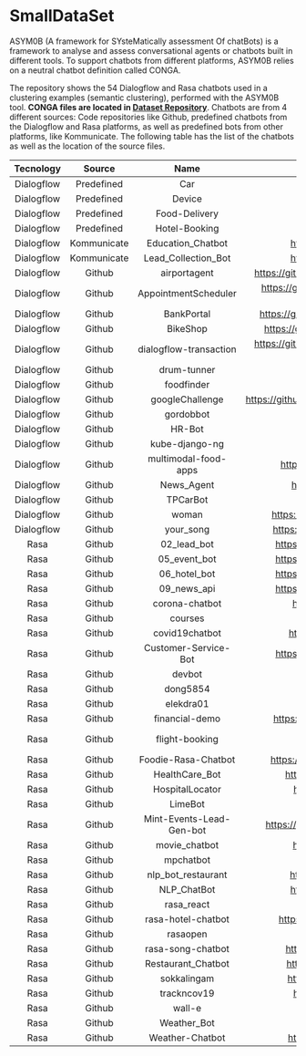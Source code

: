 # SmallDataSet
ASYM0B (A framework for SYsteMatically assessment Of chatBots) is a framework to analyse and assess conversational agents or chatbots built in different tools. To support chatbots from different platforms, ASYM0B relies on a neutral chatbot definition called CONGA.

The repository shows the 54 Dialogflow and Rasa chatbots used in a clustering examples (semantic clustering), performed with the ASYM0B tool. **CONGA files are located in [Dataset Repository](https://github.com/ASYM0B/Dataset)**. Chatbots are from 4 different sources: Code repositories like Github, predefined chatbots from the Dialogflow and Rasa platforms, as well as predefined bots from other platforms, like Kommunicate. The following table has the list of the chatbots as well as the location of the source files. 

|  Tecnology |    Source   |           Name           |                                 Location                                |
|:----------:|:-----------:|:------------------------:|:-----------------------------------------------------------------------:|
| Dialogflow |  Predefined | Car                      | https://dialogflow.cloud.google.com/                                    |
| Dialogflow |  Predefined | Device                   | https://dialogflow.cloud.google.com/                                    |
| Dialogflow |  Predefined | Food-Delivery            | https://dialogflow.cloud.google.com/                                    |
| Dialogflow |  Predefined | Hotel-Booking            | https://dialogflow.cloud.google.com/                                    |
| Dialogflow | Kommunicate | Education_Chatbot        | https://docs.kommunicate.io/docs/bot-samples                            |
| Dialogflow | Kommunicate | Lead_Collection_Bot      | https://docs.kommunicate.io/docs/bot-samples                            |
| Dialogflow |    Github   | airportagent             | https://github.com/dialogflow/selfservicekiosk-audio-streaming          |
| Dialogflow |    Github   | AppointmentScheduler     | https://github.com/priyankavergadia/AppointmentScheduler-GoogleCalendar |
| Dialogflow |    Github   | BankPortal               | https://github.com/happyman125/Angular_Django_BankPortal                |
| Dialogflow |    Github   | BikeShop                 | https://github.com/dialogflow/fulfillment-bike-shop-nodejs              |
| Dialogflow |    Github   | dialogflow-transaction   | https://github.com/actions-on-google/dialogflow-transactions-nodejs     |
| Dialogflow |    Github   | drum-tunner              | https://github.com/kubawolanin/drum-tuner                               |
| Dialogflow |    Github   | foodfinder               | https://github.com/karri-sek/foodfinder                                 |
| Dialogflow |    Github   | googleChallenge          | https://github.com/singhricha2995/google_solution_challenge_2020        |
| Dialogflow |    Github   | gordobbot                | https://github.com/adu370/gordobbot                                     |
| Dialogflow |    Github   | HR-Bot                   | https://github.com/VyshakAV/HR-Bot                                      |
| Dialogflow |    Github   | kube-django-ng           | https://github.com/savelee/kube-django-ng                               |
| Dialogflow |    Github   | multimodal-food-apps     | https://github.com/depstein/multimodal-food-apps/                       |
| Dialogflow |    Github   | News_Agent               | https://github.com/SrinivasGolla/News_Chatbot                           |
| Dialogflow |    Github   | TPCarBot                 | https://github.com/juandag97/TPCarBot                                   |
| Dialogflow |    Github   | woman                    | https://github.com/ascir/dialogflow_agent_WomanSafety                   |
| Dialogflow |    Github   | your_song                | https://github.com/twinkletwinklelittlestar70/your_song/                |
| Rasa       |    Github   | 02_lead_bot              | https://github.com/cedextech/rasa-chatbot-templates                     |
| Rasa       |    Github   | 05_event_bot             | https://github.com/cedextech/rasa-chatbot-templates                     |
| Rasa       |    Github   | 06_hotel_bot             | https://github.com/cedextech/rasa-chatbot-templates                     |
| Rasa       |    Github   | 09_news_api              | https://github.com/cedextech/rasa-chatbot-templates                     |
| Rasa       |    Github   | corona-chatbot           | https://github.com/sureshdudi/corona-chatbot                            |
| Rasa       |    Github   | courses                  | https://github.com/12978452-kai/courses                                 |
| Rasa       |    Github   | covid19chatbot           | https://github.com/vaibhavvikas/covid19chatbot                          |
| Rasa       |    Github   | Customer-Service-Bot     | https://github.com/aadimangla/Customer-Service-Bot                      |
| Rasa       |    Github   | devbot                   | https://github.com/glauciams/devbot                                     |
| Rasa       |    Github   | dong5854                 | https://github.com/dong5854/RASA-                                       |
| Rasa       |    Github   | elekdra01                | https://github.com/elekdra01/rasabot                                    |
| Rasa       |    Github   | financial-demo           | https://github.com/RasaHQ/financial-demo/tree/rasa-1                    |
| Rasa       |    Github   | flight-booking           | https://github.com/zarzouram/MLT-Master_in_Language_Technology          |
| Rasa       |    Github   | Foodie-Rasa-Chatbot      | https://github.com/chebroluharika/Foodie-Rasa-Chatbot                   |
| Rasa       |    Github   | HealthCare_Bot           | https://github.com/Mehakpreet03/HealthCare_Bot                          |
| Rasa       |    Github   | HospitalLocator          | https://github.com/AtriSaxena/HospitalLocator                           |
| Rasa       |    Github   | LimeBot                  | https://github.com/archiesarck/LimeBot                                  |
| Rasa       |    Github   | Mint-Events-Lead-Gen-bot | https://github.com/vanshkapil/Mint-Events-Lead-Gen-bot                  |
| Rasa       |    Github   | movie_chatbot            | https://github.com/frozentoad9/movie_chatbot                            |
| Rasa       |    Github   | mpchatbot                | https://github.com/Sahil3343/mpchatbot                                  |
| Rasa       |    Github   | nlp_bot_restaurant       | https://github.com/dhrubach/nlp_bot_restaurant                          |
| Rasa       |    Github   | NLP_ChatBot              | https://github.com/PrinceDuru/NLP_ChatBot_P6                            |
| Rasa       |    Github   | rasa_react               | https://github.com/kfedo/rasa_react                                     |
| Rasa       |    Github   | rasa-hotel-chatbot       | https://github.com/kshitizj4/Resturant-Rasa-Chatbot                     |
| Rasa       |    Github   | rasaopen                 | https://github.com/athenasaurav/rasaopen                                |
| Rasa       |    Github   | rasa-song-chatbot        | https://github.com/hetpandya/rasa-song-chatbot                          |
| Rasa       |    Github   | Restaurant_Chatbot       | https://github.com/manoj567/Restaurant_Chatbot                          |
| Rasa       |    Github   | sokkalingam              | https://github.com/nagarajanmolrao/sokkalingam                          |
| Rasa       |    Github   | trackncov19              | https://github.com/skishanali981/trackncov19                            |
| Rasa       |    Github   | wall-e                   | https://github.com/itsromiljain/chatbot                                 |
| Rasa       |    Github   | Weather_Bot              | https://github.com/0wuxinyun/RASA                                       |
| Rasa       |    Github   | Weather-Chatbot          | https://github.com/gurugaurav/Weather-Chatbot                           |
